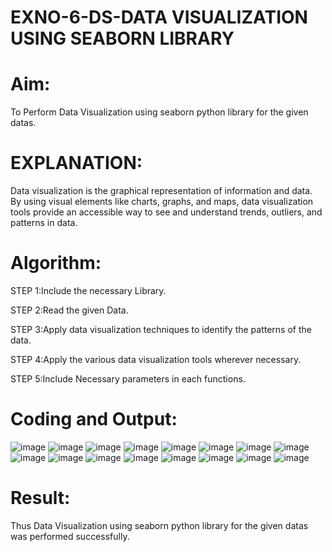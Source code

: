 # EXNO-6-DS-DATA VISUALIZATION USING SEABORN LIBRARY

# Aim:
  To Perform Data Visualization using seaborn python library for the given datas.

# EXPLANATION:
Data visualization is the graphical representation of information and data. By using visual elements like charts, graphs, and maps, data visualization tools provide an accessible way to see and understand trends, outliers, and patterns in data.

# Algorithm:
STEP 1:Include the necessary Library.

STEP 2:Read the given Data.

STEP 3:Apply data visualization techniques to identify the patterns of the data.

STEP 4:Apply the various data visualization tools wherever necessary.

STEP 5:Include Necessary parameters in each functions.

# Coding and Output:

 ![image](https://github.com/smriti1910/EXNO-6-DS/assets/133334803/56593113-01d0-4963-894c-4b1b30a788ef)
![image](https://github.com/smriti1910/EXNO-6-DS/assets/133334803/969f794e-43c1-4e8d-8623-2598715ab478)
![image](https://github.com/smriti1910/EXNO-6-DS/assets/133334803/a8e78f2f-aa92-42b9-a1ec-b830e8fd3200)
![image](https://github.com/smriti1910/EXNO-6-DS/assets/133334803/bc8e626c-0e07-4917-99e3-132fa20c265f)
![image](https://github.com/smriti1910/EXNO-6-DS/assets/133334803/1c30831b-cdda-43ce-86c4-dd70d8052920)
![image](https://github.com/smriti1910/EXNO-6-DS/assets/133334803/b683fe01-6122-4cdd-86b5-4ee102c45f87)
![image](https://github.com/smriti1910/EXNO-6-DS/assets/133334803/07dae9b0-b8cb-41b3-afa1-19d99d668a4c)
![image](https://github.com/smriti1910/EXNO-6-DS/assets/133334803/dda86db7-da13-45ea-9688-e488d337696e)
![image](https://github.com/smriti1910/EXNO-6-DS/assets/133334803/6986e489-697c-4549-9c6a-591f98c17b6e)
![image](https://github.com/smriti1910/EXNO-6-DS/assets/133334803/6b9beefb-166d-487b-8573-de165e603434)
![image](https://github.com/smriti1910/EXNO-6-DS/assets/133334803/c725048e-b7cf-4efa-ac24-2150b4abeaaa)
![image](https://github.com/smriti1910/EXNO-6-DS/assets/133334803/dcf6a105-1dbd-40f8-9125-112ec3c241ee)
![image](https://github.com/smriti1910/EXNO-6-DS/assets/133334803/3a7a8c5b-c3ca-4a3f-be12-66bedb16c3e5)
![image](https://github.com/smriti1910/EXNO-6-DS/assets/133334803/4c70b3b6-7d2b-4257-bf9a-7bf8acb0cd73)
![image](https://github.com/smriti1910/EXNO-6-DS/assets/133334803/4d3b7618-252a-4b7b-ad0e-1a8bbff26a0f)
![image](https://github.com/smriti1910/EXNO-6-DS/assets/133334803/bd22cbc2-4360-4bc6-b02a-27cb48db57e5)


# Result:
 Thus Data Visualization using seaborn python library for the given datas was performed successfully.
